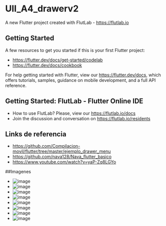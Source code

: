 # UII_A4_drawerv2

A new Flutter project created with FlutLab - https://flutlab.io

## Getting Started

A few resources to get you started if this is your first Flutter project:

- https://flutter.dev/docs/get-started/codelab
- https://flutter.dev/docs/cookbook

For help getting started with Flutter, view our
https://flutter.dev/docs, which offers tutorials,
samples, guidance on mobile development, and a full API reference.

## Getting Started: FlutLab - Flutter Online IDE

- How to use FlutLab? Please, view our https://flutlab.io/docs
- Join the discussion and conversation on https://flutlab.io/residents

## Links de referencia
- https://github.com/Compilacion-movil/flutter/tree/master/ejemplo_drawer_menu
- https://github.com/nava128/Nava_flutter_basico
- https://www.youtube.com/watch?v=yaP-Zq8LGYo

##Imagenes
- ![image](https://github.com/BurciagaAA128/UII-A4-drawerV2/assets/146780951/c87c8495-3b91-4723-b9c4-228bef6c2940)
- ![image](https://github.com/BurciagaAA128/UII-A4-drawerV2/assets/146780951/7613338f-ca15-47f6-a5ac-4cfd88ec8851)
- ![image](https://github.com/BurciagaAA128/UII-A4-drawerV2/assets/146780951/38dbfe59-a962-49e4-8aa7-2a5936ec9d67)
- ![image](https://github.com/BurciagaAA128/UII-A4-drawerV2/assets/146780951/4f1e5c92-ebe3-4a18-840e-014a6b178f29)
- ![image](https://github.com/BurciagaAA128/UII-A4-drawerV2/assets/146780951/ed82fcbf-b38c-40f2-ae9e-3ba298c11d69)
- ![image](https://github.com/BurciagaAA128/UII-A4-drawerV2/assets/146780951/55234565-b6d1-4da2-8831-161c68dd8b55)
- ![image](https://github.com/BurciagaAA128/UII-A4-drawerV2/assets/146780951/01603a7c-103b-4956-9332-44d136edd375)
- ![image](https://github.com/BurciagaAA128/UII-A4-drawerV2/assets/146780951/4d8a30b6-91d7-46d2-9cd7-41704e80db23)











  
